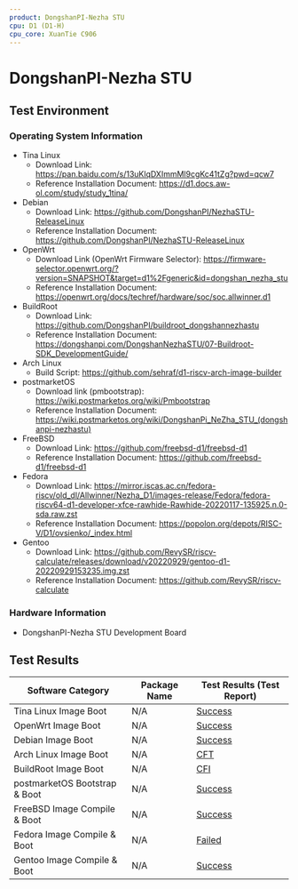 ```yaml
---
product: DongshanPI-Nezha STU
cpu: D1 (D1-H)
cpu_core: XuanTie C906
---
```


# DongshanPI-Nezha STU

## Test Environment

### Operating System Information

- Tina Linux
  - Download Link: https://pan.baidu.com/s/13uKlqDXImmMl9cgKc41tZg?pwd=qcw7
  - Reference Installation Document: https://d1.docs.aw-ol.com/study/study_1tina/
- Debian
  - Download Link: https://github.com/DongshanPI/NezhaSTU-ReleaseLinux
  - Reference Installation Document: https://github.com/DongshanPI/NezhaSTU-ReleaseLinux
- OpenWrt
  - Download Link (OpenWrt Firmware Selector): https://firmware-selector.openwrt.org/?version=SNAPSHOT&target=d1%2Fgeneric&id=dongshan_nezha_stu
  - Reference Installation Document: https://openwrt.org/docs/techref/hardware/soc/soc.allwinner.d1
- BuildRoot
  - Download Link: https://github.com/DongshanPI/buildroot_dongshannezhastu
  - Reference Installation Document: https://dongshanpi.com/DongshanNezhaSTU/07-Buildroot-SDK_DevelopmentGuide/
- Arch Linux
  - Build Script: https://github.com/sehraf/d1-riscv-arch-image-builder
- postmarketOS
  - Download link (pmbootstrap): https://wiki.postmarketos.org/wiki/Pmbootstrap
  - Reference Installation Document: https://wiki.postmarketos.org/wiki/DongshanPi_NeZha_STU_(dongshanpi-nezhastu)
- FreeBSD
  - Download Link: https://github.com/freebsd-d1/freebsd-d1
  - Reference Installation Document: https://github.com/freebsd-d1/freebsd-d1
- Fedora
  - Download Link: https://mirror.iscas.ac.cn/fedora-riscv/old_dl/Allwinner/Nezha_D1/images-release/Fedora/fedora-riscv64-d1-developer-xfce-rawhide-Rawhide-20220117-135925.n.0-sda.raw.zst
  - Reference Installation Document: https://popolon.org/depots/RISC-V/D1/ovsienko/_index.html
- Gentoo
  - Download Link: https://github.com/RevySR/riscv-calculate/releases/download/v20220929/gentoo-d1-20220929153235.img.zst
  - Reference Installation Document: https://github.com/RevySR/riscv-calculate

### Hardware Information

- DongshanPI-Nezha STU Development Board

## Test Results

| Software Category             | Package Name | Test Results (Test Report) |
| ----------------------------- | ------------ | -------------------------- |
| Tina Linux Image Boot         | N/A          | [Success][Tina]            |
| OpenWrt Image Boot            | N/A          | [Success][OpenWrt]         |
| Debian Image Boot             | N/A          | [Success][Debian]          |
| Arch Linux Image Boot         | N/A          | [CFT][Arch]                |
| BuildRoot Image Boot          | N/A          | [CFI][BuildRoot]           |
| postmarketOS Bootstrap & Boot | N/A          | [Success][pmOS]            |
| FreeBSD Image Compile & Boot  | N/A          | [Success][FreeBSD]         |
| Fedora Image Compile & Boot   | N/A          | [Failed][Fedora]           |
| Gentoo Image Compile & Boot   | N/A          | [Success][Gentoo]          |

[Tina]: ./TinaLinux/README.md
[OpenWrt]: ./OpenWrt/README.md
[Debian]: ./Debian/README.md
[BuildRoot]: ./BuildRoot/README.md
[Arch]: ./ArchLinux/README.md
[pmOS]: ./postmarketOS/README.md
[FreeBSD]: ./FreeBSD/README.md
[Fedora]: ./Fedora/README.md
[Gentoo]: ./Gentoo/README.md